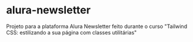 # alura-newsletter
Projeto para a plataforma Alura Newsletter feito durante o curso "Tailwind CSS: estilizando a sua página com classes utilitárias"
